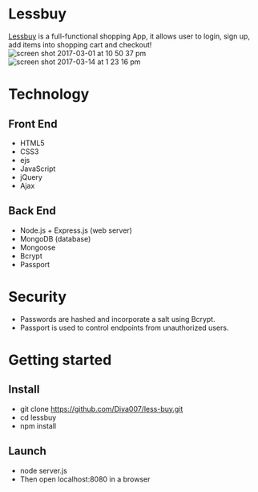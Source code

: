 # Lessbuy #
[Lessbuy](https://lessbuy.herokuapp.com/) is a full-functional shopping App, it allows user to login, sign up, add items into shopping cart and checkout!
![screen shot 2017-03-01 at 10 50 37 pm](https://cloud.githubusercontent.com/assets/17839996/23921082/8395f068-08ba-11e7-9725-ae1597496229.png)
![screen shot 2017-03-14 at 1 23 16 pm](https://cloud.githubusercontent.com/assets/17839996/23921151/c1f4feb2-08ba-11e7-9e93-e1e150d954c5.png)
# Technology #
## Front End ##
- HTML5
- CSS3
- ejs
- JavaScript
- jQuery
- Ajax
## Back End ##
- Node.js + Express.js (web server)
- MongoDB (database)
- Mongoose
- Bcrypt
- Passport

# Security #
- Passwords are hashed and incorporate a salt using Bcrypt.
- Passport is used to control endpoints from unauthorized users.

# Getting started #
## Install ##
- git clone https://github.com/Diya007/less-buy.git
- cd lessbuy
- npm install
## Launch ##
- node server.js
- Then open localhost:8080 in a browser



